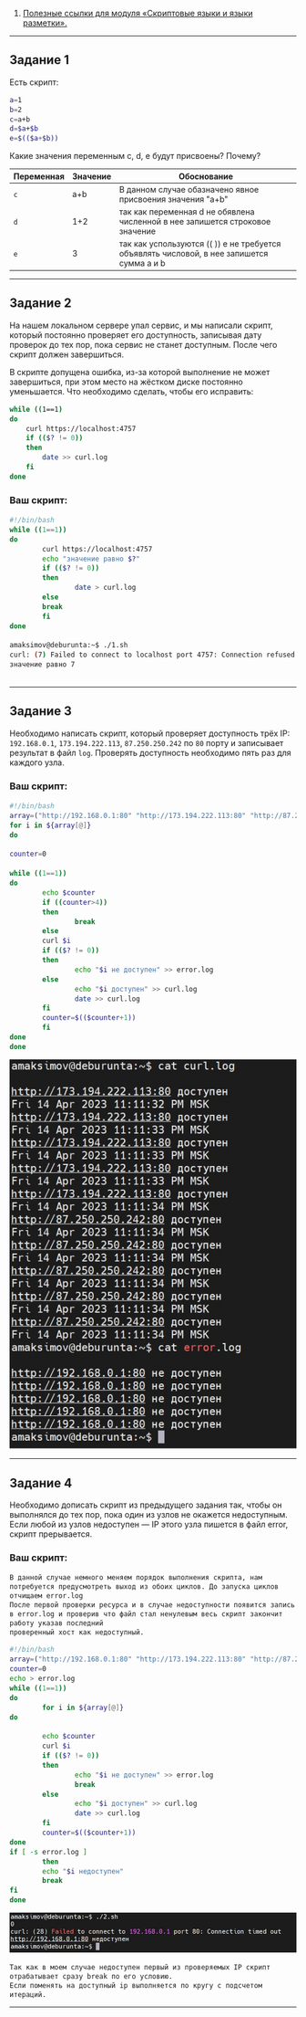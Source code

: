 1. [Полезные ссылки для модуля «Скриптовые языки и языки разметки».](https://github.com/netology-code/sysadm-homeworks/tree/devsys10/04-script-03-yaml/additional-info)

------

## Задание 1

Есть скрипт:

```bash
a=1
b=2
c=a+b
d=$a+$b
e=$(($a+$b))
```

Какие значения переменным c, d, e будут присвоены? Почему?

| Переменная  | Значение | Обоснование |
| ------------- | ------------- | ------------- |
| `c`  | a+b  | В данном случае обазначено явное присвоения значения "a+b" |
| `d`  | 1+2  | так как переменная d не обявлена численной в нее запишется строковое значение |
| `e`  | 3    | так как успользуются (( )) e не требуется объявлять числовой, в нее запишется сумма a и b |


----

## Задание 2

На нашем локальном сервере упал сервис, и мы написали скрипт, который постоянно проверяет его доступность, записывая дату проверок до тех пор, пока сервис не станет доступным. После чего скрипт должен завершиться. 

В скрипте допущена ошибка, из-за которой выполнение не может завершиться, при этом место на жёстком диске постоянно уменьшается. Что необходимо сделать, чтобы его исправить:

```bash
while ((1==1)
do
	curl https://localhost:4757
	if (($? != 0))
	then
		date >> curl.log
	fi
done
```

### Ваш скрипт:


```bash
#!/bin/bash
while ((1==1))
do
        curl https://localhost:4757
        echo "значение равно $?"
        if (($? != 0))
        then
                date > curl.log
        else
        break
        fi
done

amaksimov@deburunta:~$ ./1.sh
curl: (7) Failed to connect to localhost port 4757: Connection refused
значение равно 7



```

---

## Задание 3

Необходимо написать скрипт, который проверяет доступность трёх IP: `192.168.0.1`, `173.194.222.113`, `87.250.250.242` по `80` порту и записывает результат в файл `log`. Проверять доступность необходимо пять раз для каждого узла.

### Ваш скрипт:

```bash
#!/bin/bash
array=("http://192.168.0.1:80" "http://173.194.222.113:80" "http://87.250.250.242:80")
for i in ${array[@]}
do

counter=0

while ((1==1))
do
        echo $counter
        if ((counter>4))
        then
                break
        else
        curl $i
        if (($? != 0))
        then
                echo "$i не доступен" >> error.log
        else
                echo "$i доступен" >> curl.log
                date >> curl.log
        fi
        counter=$(($counter+1))
        fi
done
done


```
![log2](https://github.com/MaximovAA/devops_netology_term/blob/main/log2.jpg "Пример")


---
## Задание 4

Необходимо дописать скрипт из предыдущего задания так, чтобы он выполнялся до тех пор, пока один из узлов не окажется недоступным. Если любой из узлов недоступен — IP этого узла пишется в файл error, скрипт прерывается.

### Ваш скрипт:

```
В данной случае немного меняем порядок выполнения скрипта, нам потребуется предусмотреть выход из обоих циклов. До запуска циклов отчищаем error.log  
После первой проверки ресурса и в случае недоступности появится запись в error.log и проверив что файл стал ненулевым весь скрипт закончит работу указав последний  
проверенный хост как недоступный.
```

```bash
#!/bin/bash
array=("http://192.168.0.1:80" "http://173.194.222.113:80" "http://87.250.250.242:80")
counter=0
echo > error.log
while ((1==1))
do
        for i in ${array[@]}
do

        echo $counter
        curl $i
        if (($? != 0))
        then
                echo "$i не доступен" >> error.log
                break
        else
                echo "$i доступен" >> curl.log
                date >> curl.log
        fi
        counter=$(($counter+1))
done
if [ -s error.log ]
        then
        echo "$i недоступен"
        break
fi
done


```
![log](https://github.com/MaximovAA/devops_netology_term/blob/main/log3.jpg "Пример")
```
Так как в моем случае недоступен первый из проверяемых IP скрипт отрабатывает сразу break по его условию.
Если поменять на доступный ip выполняется по кругу с подсчетом итераций.
```



---

